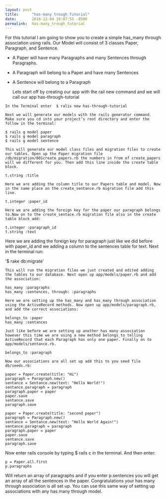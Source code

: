 ```yaml
---
layout: post
title:      "has-many trough Tutorial"
date:       2018-12-04 19:07:55 -0500
permalink:  has-many_trough_tutorial
---
```



For this tutorial I am going to show you to create a simple has_many through association using rails. Our Model will consist of 3 classes Paper, Paragraph, and Sentence.

* A Paper will have many Paragraphs and many Sentences through Paragraphs. 
* A Paragraph will belong to a Paper and have many Sentences
* A Sentence will belong to a Paragraph 

	Lets start off by creating our app with the rail new command and we will call our app has-through-tutorial
	

`In the Terminal enter  $ ralis new has-through-tutorial`


	Next we will generate our models with the rails generator command. Make sure you cd into your project’s root directory and enter the follow in the terminal:
			
```
$ rails g model paper
$ rails g model paragraph
$ rails g model sentence
```

	This will generate our model class files and migration files to create our tables. Open up the Paper migration file /db/migration/001create_papers.rb the numbers in from of create_papers will we different for you. Then add this line inside the create table block.


`t.string :title`

	Here we are adding the column title to our Papers table and model. Now in the same place on the create_sentance.rb migration file add this line. 
	

`t.integer :paper_id`


	Here we are adding the foreign key for the paper our paragraph belongs to.Now on to the create_sentace.rb migration file also in the create table block add:
	
```
t.integer :paragraph_id
t.string :text
```

 Here we are adding the foreign key for paragraph just like we did before with paper_id and we adding a column to the sentences table for text. Next in the terminal run:


'$ rake db:migrate'


	This will run the migration files we just created and edited adding the tables to our database. Next open up app/models/paper.rb and add the association: 

```
has_many :paragraphs
has_many :sentences, through: :paragraphs
```

	Here we are setting up the has_many and has_many through association using the ActiveRecord methods. Now open up app/models/paragraph.rb, and add the correct associations: 

```
belongs_to :paper
has_many :sentances
```

	Just like before we are setting up another has many association however this time we are using a new method belongs_to telling ActiveRecord that each Paragraph has only one paper. Finally on to app/models/sentance.rb. 
	
```
belongs_to :paragraph
```

	Now our associations are all set up add this to you seed file db/seeds.rb:
	
```
paper = Paper.create(title: "Hi")
paragraph = Paragraph.new()
sentance = Sentance.new(text: "Hello World!")
sentance.paragraph = paragraph
paragraph.paper = paper
paper.save
sentance.save
paragraph.save

paper = Paper.create(title: "second paper")
paragraph = Paragraph.new()
sentance = Sentance.new(text: "Hello World Again!")
sentance.paragraph = paragraph
paragraph.paper = paper
paper.save
sentance.save
paragraph.save
```


Now enter rails console by typing $ rails c in the terminal. And then enter:

```
p = Paper.all.first
p.paragraphs
```

Will return an array of paragraphs and if you enter p.sentences you will get an array of all the sentences in the paper. Congratulations your has many through association is all set up. You can use this same way of setting up associations with any has many through model. 


		
